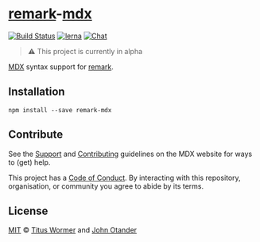 [remark](https://github.com/remarkjs/remark)-[mdx](https://github.com/mdx-js/mdx)
=================================================================================

[![Build Status](https://travis-ci.com/mdx-js/mdx.svg?branch=master)](https://travis-ci.com/mdx-js/mdx) [![lerna](https://img.shields.io/badge/maintained%20with-lerna-cc00ff.svg)](https://lerna.js.org/) [![Chat](https://img.shields.io/badge/chat-discussions-success.svg)](https://github.com/mdx-js/mdx/discussions)

> :warning: This project is currently in alpha

[MDX](https://github.com/mdx-js/mdx) syntax support for [remark](https://github.com/remarkjs/remark).

Installation
------------

    npm install --save remark-mdx

Contribute
----------

See the [Support](https://mdxjs.com/support) and [Contributing](https://mdxjs.com/contributing) guidelines on the MDX website for ways to (get) help.

This project has a [Code of Conduct](https://github.com/mdx-js/.github/blob/master/code-of-conduct.md). By interacting with this repository, organisation, or community you agree to abide by its terms.

License
-------

[MIT](license) © [Titus Wormer](https://wooorm.com) and [John Otander](https://johno.com)
